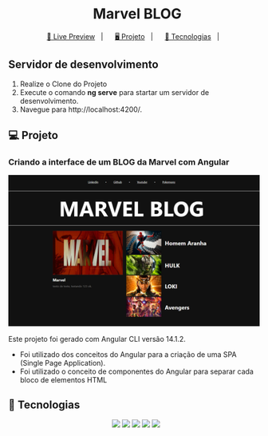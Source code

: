 <h1 align="center">
  Marvel BLOG
</h1>

<p align="center">
  <a href="#">🔗 Live Preview</a>&nbsp;&nbsp;&nbsp;|&nbsp;&nbsp;&nbsp;
  <a href="#-projeto">🖥️ Projeto</a>&nbsp;&nbsp;&nbsp;|&nbsp;&nbsp;&nbsp;
  <a href="#-tecnologias">🚀 Tecnologias</a>&nbsp;&nbsp;&nbsp;|&nbsp;&nbsp;&nbsp;
</p>

## Servidor de desenvolvimento
<ol>
  <li>Realize o Clone do Projeto</li>
  <li>Execute o comando <b>ng serve</b> para startar um servidor de desenvolvimento.</li>
  <li>Navegue para http://localhost:4200/.</li>
</ol>



## 💻 Projeto

### Criando a interface de um BLOG da Marvel com Angular


<p align="center">
    <a href="https://github.com/NatanaeLuiz/angular-blog/blob/main/src/assets/blog-marvel.png?raw=true"><img src="https://github.com/NatanaeLuiz/angular-blog/blob/main/src/assets/blog-marvel.png?raw=true" alt="Projeto"></a>
</p>

Este projeto foi gerado com Angular CLI versão 14.1.2.

* Foi utilizado dos conceitos do Angular para a criação de uma SPA (Single Page Application).
* Foi utilizado o conceito de componentes do Angular para separar cada bloco de elementos HTML

## 🚀 Tecnologias
<p align="center">
  <img src="https://img.shields.io/badge/Angular-%23DD0031.svg?style=for-the-badge&logo=angular&logoColor=white">
  <img src="https://img.shields.io/badge/Html-%23ED5C28.svg?style=for-the-badge&logo=html5&logoColor=white">
  <img src="https://img.shields.io/badge/Css-%231572B6.svg?style=for-the-badge&logo=css3&logoColor=white">
  <img src="https://img.shields.io/badge/Javascript-%23F0DB4F.svg?style=for-the-badge&logo=javascript&logoColor=1F1F1F">
  <img src="https://img.shields.io/badge/Typescript-%230C375D.svg?style=for-the-badge&logo=typescript&logoColor=white">
</p>
